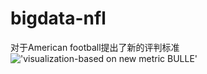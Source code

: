 # bigdata-nfl
对于American football提出了新的评判标准
!['visualization-based on new metric BULLE']('player_movement_animation.gif')
